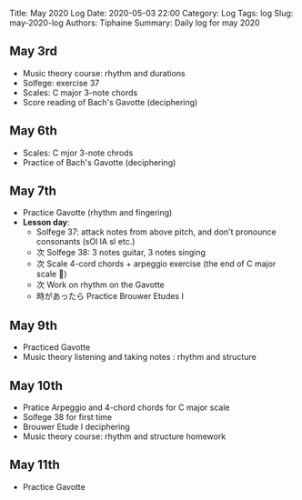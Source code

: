 Title: May 2020 Log 
Date: 2020-05-03 22:00
Category: Log
Tags: log
Slug: may-2020-log
Authors: Tiphaine
Summary: Daily log for may 2020

## May 3rd

- Music theory course: rhythm and durations
- Solfege: exercise 37
- Scales: C major 3-note chords
- Score reading of Bach's Gavotte (deciphering)

## May 6th

- Scales: C mjor 3-note chrods
- Practice of Bach's Gavotte (deciphering)

## May 7th

- Practice Gavotte (rhythm and fingering)
- **Lesson day**:
	- Solfege 37: attack notes from above pitch, and don't pronounce consonants (sOl lA sI etc.)
	- 次 Solfege 38: 3 notes guitar, 3 notes singing
	- 次 Scale 4-cord chords + arpeggio exercise (the end of C major scale :stars:)
	- 次 Work on rhythm on the Gavotte
	- 時があったら Practice Brouwer Etudes I 

## May 9th

- Practiced Gavotte
- Music theory listening and taking notes : rhythm and structure

## May 10th

- Pratice Arpeggio and 4-chord chords for C major scale
- Solfege 38 for first time
- Brouwer Etude I deciphering  
- Music theory course: rhythm and structure homework

## May 11th

- Practice Gavotte
